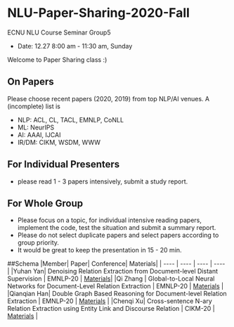 # NLU-Paper-Sharing-2020-Fall

ECNU NLU Course Seminar Group5

- Date: 12.27 8:00 am - 11:30 am, Sunday

Welcome to Paper Sharing class :)


## On Papers
Please choose recent papers (2020, 2019) from top NLP/AI venues. A (incomplete) list is

- NLP: ACL, CL, TACL, EMNLP, CoNLL
- ML: NeurIPS
- AI: AAAI, IJCAI
- IR/DM: CIKM, WSDM, WWW


## For Individual Presenters
- please read 1 - 3 papers intensively, submit a study report.


## For Whole Group
- Please focus on a topic, for individual intensive reading papers, implement the code, test the situation and submit a summary report.
- Please do not select duplicate papers and select papers according to group priority.
- It would be great to keep the presentation in 15 - 20 min.


##Schema
|Member|	Paper|  Conference| 	Materials|
|   ----   | ----  | ----  |    ----   |
|Yuhan Yan|	Denoising Relation Extraction from Document-level Distant Supervision | EMNLP-20 | 	[Materials](https://www.aclweb.org/anthology/2020.emnlp-main.300.pdf)|
|Qi Zhang | Global-to-Local Neural Networks for Document-Level Relation Extraction | EMNLP-20 |  [Materials](https://www.aclweb.org/anthology/2020.emnlp-main.303.pdf)	|
|Qianqian Han| Double Graph Based Reasoning for Document-level Relation Extraction | EMNLP-20 |  [Materials](https://www.aclweb.org/anthology/2020.emnlp-main.127.pdf)	|
|Chenqi Xu| Cross-sentence N-ary Relation Extraction using Entity Link and Discourse Relation | CIKM-20 |  [Materials](https://dl.acm.org/doi/pdf/10.1145/3340531.3412011)	|
